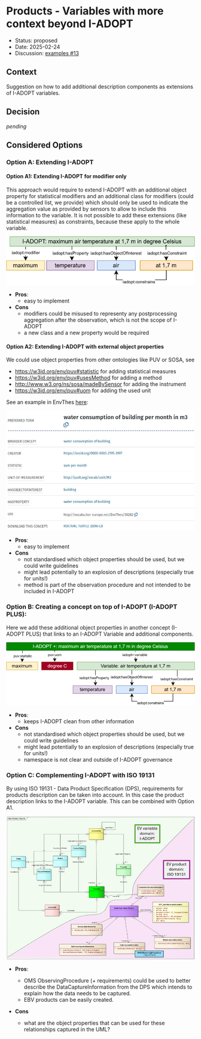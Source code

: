 # Products - Variables with more context beyond I-ADOPT

* Status: proposed
* Date: 2025-02-24
* Discussion: [examples #13](https://github.com/i-adopt/examples/issues/13)

## Context

Suggestion on how to add additional description components as extensions of I-ADOPT variables. 

## Decision

*pending*

## Considered Options

### Option A: Extending I-ADOPT 

#### Option A1: Extending I-ADOPT for modifier only
This approach would require to extend I-ADOPT with an additional object property for statistical modifiers and an additional class for modifiers (could be a controlled list, we provide) which should only be used to indicate the aggregation value as provided by sensors to allow to include this information to the variable. It is not possible to add these extensions (like statistical measures) as constraints, because these apply to the whole variable. 

![I-ADOPT Plus](002/002A.drawio.svg)

* **Pros**:
  * easy to implement
* **Cons**
  * modifiers could be misused to representy any postprocessing aggregation after the observation, which is not the scope of I-ADOPT
  * a new class and a new property would be required
 
#### Option A2: Extending I-ADOPT with external object properties
We could use object properties from other ontologies like PUV or SOSA, see
* https://w3id.org/env/puv#statistic for adding statistical measures
* https://w3id.org/env/puv#usesMethod for adding a method
* http://www.w3.org/ns/sosa/madeBySensor for adding the instrument
* https://w3id.org/env/puv#uom for adding the used unit 

See an example in EnvThes [here](http://vocabs.lter-europe.net/EnvThes/30282):

![I-ADOPT PLUS implemented in Envthes](002/EnvThes_I-ADOPT_plus.jpg)

* **Pros**:
  * easy to implement
* **Cons**
  * not standardised which object properties should be used, but we could write guidelines
  * might lead potentially to an explosion of descriptions (especially true for units!)
  * method is part of the observation procedure and not intended to be included in I-ADOPT

### Option B: Creating a concept on top of I-ADOPT (I-ADOPT PLUS):

Here we add these additional object properties in another concept (I-ADOPT PLUS) that links to an I-ADOPT Variable and additional components.

![I-ADOPT Plus](002/option002B.drawio.svg)

* **Pros**:
  * keeps I-ADOPT clean from other information
* **Cons**
  * not standardised which object properties should be used, but we could write guidelines
  * might lead potentially to an explosion of descriptions (especially true for units!)
  * namespace is not clear and outside of I-ADOPT governance

### Option C: Complementing I-ADOPT with ISO 19131 

By using ISO 19131 - Data Product Specification (DPS), requirements for products description can be taken into account. In this case the product description links to the I-ADOPT variable. This can be combined with Option A1.

![Product](002/Product.jpg)

* **Pros**:
  * OMS ObservingProcedure (+ requirements) could be used to better describe the DataCaptureInformation from the DPS which intends to explain how the data needs to be captured.
  * EBV products can be easily created.
    
* **Cons**
  * what are the object properties that can be used for these relationships captured in the UML?
    
